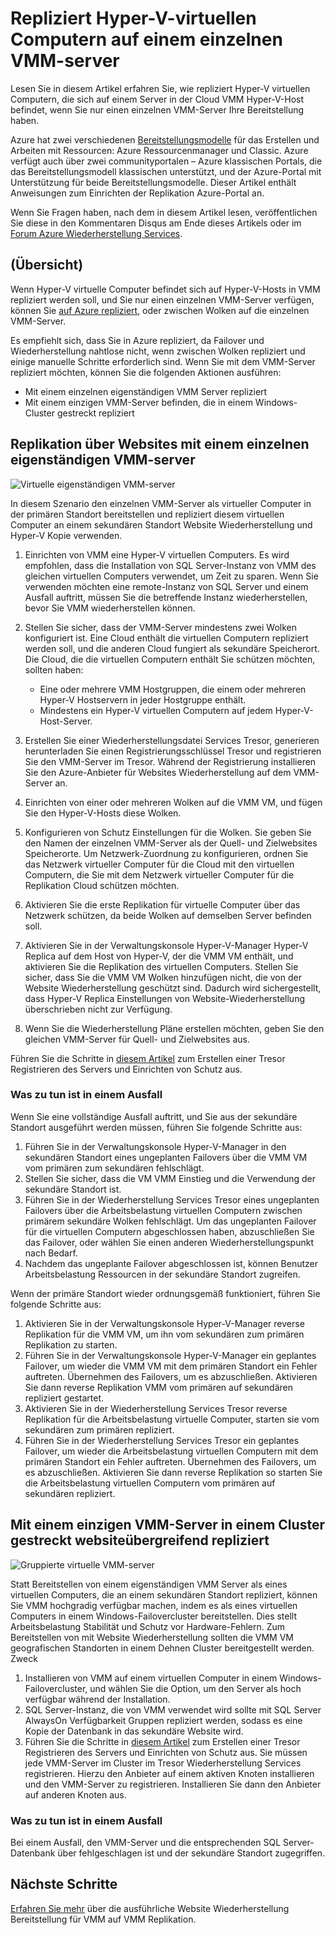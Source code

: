 
<properties
    pageTitle="Azure Website Wiederherstellung: Repliziert Hyper-V-virtuellen Computern auf einem einzelnen VMM Server | Microsoft Azure"
    description="Dieser Artikel beschreibt, wie Hyper-V-virtuellen Computern repliziert werden, wenn Sie nur einen einzelnen VMM-Server verfügen."
    services="site-recovery"
    documentationCenter=""
    authors="rayne-wiselman"
    manager="jwhit"
    editor=""/>

<tags
    ms.service="site-recovery"
    ms.devlang="na"
    ms.topic="article"
    ms.tgt_pltfrm="na"
    ms.workload="backup-recovery"
    ms.date="08/24/2016"
    ms.author="raynew"/>

#  <a name="replicate-hyper-v-virtual-machines-on-a-single-vmm-server"></a>Repliziert Hyper-V-virtuellen Computern auf einem einzelnen VMM-server

Lesen Sie in diesem Artikel erfahren Sie, wie repliziert Hyper-V virtuellen Computern, die sich auf einem Server in der Cloud VMM Hyper-V-Host befindet, wenn Sie nur einen einzelnen VMM-Server Ihre Bereitstellung haben.

Azure hat zwei verschiedenen [Bereitstellungsmodelle](../resource-manager-deployment-model.md) für das Erstellen und Arbeiten mit Ressourcen: Azure Ressourcenmanager und Classic. Azure verfügt auch über zwei communityportalen – Azure klassischen Portals, die das Bereitstellungsmodell klassischen unterstützt, und der Azure-Portal mit Unterstützung für beide Bereitstellungsmodelle. Dieser Artikel enthält Anweisungen zum Einrichten der Replikation Azure-Portal an.


Wenn Sie Fragen haben, nach dem in diesem Artikel lesen, veröffentlichen Sie diese in den Kommentaren Disqus am Ende dieses Artikels oder im [Forum Azure Wiederherstellung Services](https://social.msdn.microsoft.com/forums/azure/home?forum=hypervrecovmgr).

## <a name="overview"></a>(Übersicht)

Wenn Hyper-V virtuelle Computer befindet sich auf Hyper-V-Hosts in VMM repliziert werden soll, und Sie nur einen einzelnen VMM-Server verfügen, können Sie [auf Azure repliziert](site-recovery-vmm-to-azure.md), oder zwischen Wolken auf die einzelnen VMM-Server.

Es empfiehlt sich, dass Sie in Azure repliziert, da Failover und Wiederherstellung nahtlose nicht, wenn zwischen Wolken repliziert und einige manuelle Schritte erforderlich sind. Wenn Sie mit dem VMM-Server repliziert möchten, können Sie die folgenden Aktionen ausführen:

- Mit einem einzelnen eigenständigen VMM Server repliziert
- Mit einem einzigen VMM-Server befinden, die in einem Windows-Cluster gestreckt repliziert


## <a name="replicate-across-sites-with-a-single-standalone-vmm-server"></a>Replikation über Websites mit einem einzelnen eigenständigen VMM-server

![Virtuelle eigenständigen VMM-server](./media/site-recovery-single-vmm/single-vmm-standalone.png)

In diesem Szenario den einzelnen VMM-Server als virtueller Computer in der primären Standort bereitstellen und repliziert diesem virtuellen Computer an einem sekundären Standort Website Wiederherstellung und Hyper-V Kopie verwenden.

1. Einrichten von VMM eine Hyper-V virtuellen Computers. Es wird empfohlen, dass die Installation von SQL Server-Instanz von VMM des gleichen virtuellen Computers verwendet, um Zeit zu sparen. Wenn Sie verwenden möchten eine remote-Instanz von SQL Server und einem Ausfall auftritt, müssen Sie die betreffende Instanz wiederherstellen, bevor Sie VMM wiederherstellen können.
2. Stellen Sie sicher, dass der VMM-Server mindestens zwei Wolken konfiguriert ist. Eine Cloud enthält die virtuellen Computern repliziert werden soll, und die anderen Cloud fungiert als sekundäre Speicherort. Die Cloud, die die virtuellen Computern enthält Sie schützen möchten, sollten haben:

    - Eine oder mehrere VMM Hostgruppen, die einem oder mehreren Hyper-V Hostservern in jeder Hostgruppe enthält.
    - Mindestens ein Hyper-V virtuellen Computern auf jedem Hyper-V-Host-Server.

3. Erstellen Sie einer Wiederherstellungsdatei Services Tresor, generieren herunterladen Sie einen Registrierungsschlüssel Tresor und registrieren Sie den VMM-Server im Tresor. Während der Registrierung installieren Sie den Azure-Anbieter für Websites Wiederherstellung auf dem VMM-Server an.
4. Einrichten von einer oder mehreren Wolken auf die VMM VM, und fügen Sie den Hyper-V-Hosts diese Wolken.
3. Konfigurieren von Schutz Einstellungen für die Wolken. Sie geben Sie den Namen der einzelnen VMM-Server als der Quell- und Zielwebsites Speicherorte. Um Netzwerk-Zuordnung zu konfigurieren, ordnen Sie das Netzwerk virtueller Computer für die Cloud mit den virtuellen Computern, die Sie mit dem Netzwerk virtueller Computer für die Replikation Cloud schützen möchten.
4. Aktivieren Sie die erste Replikation für virtuelle Computer über das Netzwerk schützen, da beide Wolken auf demselben Server befinden soll.
4. Aktivieren Sie in der Verwaltungskonsole Hyper-V-Manager Hyper-V Replica auf dem Host von Hyper-V, der die VMM VM enthält, und aktivieren Sie die Replikation des virtuellen Computers. Stellen Sie sicher, dass Sie die VMM VM Wolken hinzufügen nicht, die von der Website Wiederherstellung geschützt sind. Dadurch wird sichergestellt, dass Hyper-V Replica Einstellungen von Website-Wiederherstellung überschrieben nicht zur Verfügung.
5. Wenn Sie die Wiederherstellung Pläne erstellen möchten, geben Sie den gleichen VMM-Server für Quell- und Zielwebsites aus.

Führen Sie die Schritte in [diesem Artikel](site-recovery-vmm-to-vmm.md) zum Erstellen einer Tresor Registrieren des Servers und Einrichten von Schutz aus.

### <a name="what-to-do-in-an-outage"></a>Was zu tun ist in einem Ausfall

Wenn Sie eine vollständige Ausfall auftritt, und Sie aus der sekundäre Standort ausgeführt werden müssen, führen Sie folgende Schritte aus:

1.  Führen Sie in der Verwaltungskonsole Hyper-V-Manager in den sekundären Standort eines ungeplanten Failovers über die VMM VM vom primären zum sekundären fehlschlägt.
2.  Stellen Sie sicher, dass die VM VMM Einstieg und die Verwendung der sekundäre Standort ist.
3.  Führen Sie in der Wiederherstellung Services Tresor eines ungeplanten Failovers über die Arbeitsbelastung virtuellen Computern zwischen primärem sekundäre Wolken fehlschlägt. Um das ungeplanten Failover für die virtuellen Computern abgeschlossen haben, abzuschließen Sie das Failover, oder wählen Sie einen anderen Wiederherstellungspunkt nach Bedarf.
4.  Nachdem das ungeplante Failover abgeschlossen ist, können Benutzer Arbeitsbelastung Ressourcen in der sekundäre Standort zugreifen.

Wenn der primäre Standort wieder ordnungsgemäß funktioniert, führen Sie folgende Schritte aus:

1.  Aktivieren Sie in der Verwaltungskonsole Hyper-V-Manager reverse Replikation für die VMM VM, um ihn vom sekundären zum primären Replikation zu starten.
2.  Führen Sie in der Verwaltungskonsole Hyper-V-Manager ein geplantes Failover, um wieder die VMM VM mit dem primären Standort ein Fehler auftreten. Übernehmen des Failovers, um es abzuschließen. Aktivieren Sie dann reverse Replikation VMM vom primären auf sekundären repliziert gestartet.
3.  Aktivieren Sie in der Wiederherstellung Services Tresor reverse Replikation für die Arbeitsbelastung virtuelle Computer, starten sie vom sekundären zum primären repliziert.
4.  Führen Sie in der Wiederherstellung Services Tresor ein geplantes Failover, um wieder die Arbeitsbelastung virtuellen Computern mit dem primären Standort ein Fehler auftreten. Übernehmen des Failovers, um es abzuschließen. Aktivieren Sie dann reverse Replikation so starten Sie die Arbeitsbelastung virtuellen Computern vom primären auf sekundären repliziert.



## <a name="replicate-across-sites-with-a-single-vmm-server-in-a-stretched-cluster"></a>Mit einem einzigen VMM-Server in einem Cluster gestreckt websiteübergreifend repliziert

![Gruppierte virtuelle VMM-server](./media/site-recovery-single-vmm/single-vmm-cluster.png)

Statt Bereitstellen von einem eigenständigen VMM Server als eines virtuellen Computers, die an einem sekundären Standort repliziert, können Sie VMM hochgradig verfügbar machen, indem es als eines virtuellen Computers in einem Windows-Failovercluster bereitstellen. Dies stellt Arbeitsbelastung Stabilität und Schutz vor Hardware-Fehlern. Zum Bereitstellen von mit Website Wiederherstellung sollten die VMM VM geografischen Standorten in einem Dehnen Cluster bereitgestellt werden. Zweck

1. Installieren von VMM auf einem virtuellen Computer in einem Windows-Failovercluster, und wählen Sie die Option, um den Server als hoch verfügbar während der Installation.
2. SQL Server-Instanz, die von VMM verwendet wird sollte mit SQL Server AlwaysOn Verfügbarkeit Gruppen repliziert werden, sodass es eine Kopie der Datenbank in das sekundäre Website wird.
3. Führen Sie die Schritte in [diesem Artikel](site-recovery-vmm-to-vmm.md) zum Erstellen einer Tresor Registrieren des Servers und Einrichten von Schutz aus. Sie müssen jede VMM-Server im Cluster im Tresor Wiederherstellung Services registrieren. Hierzu den Anbieter auf einem aktiven Knoten installieren und den VMM-Server zu registrieren. Installieren Sie dann den Anbieter auf anderen Knoten aus.

### <a name="what-to-do-in-an-outage"></a>Was zu tun ist in einem Ausfall

Bei einem Ausfall, den VMM-Server und die entsprechenden SQL Server-Datenbank über fehlgeschlagen ist und der sekundäre Standort zugegriffen.


## <a name="next-steps"></a>Nächste Schritte

[Erfahren Sie mehr](site-recovery-vmm-to-vmm.md) über die ausführliche Website Wiederherstellung Bereitstellung für VMM auf VMM Replikation.
